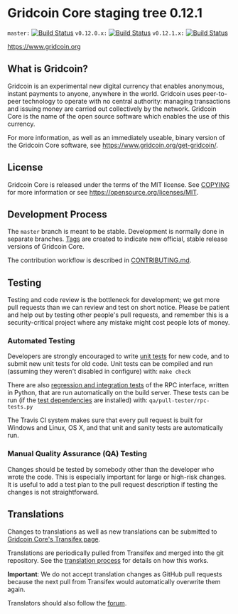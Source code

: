 Gridcoin Core staging tree 0.12.1
===============================

`master:` [![Build Status](https://travis-ci.org/gridcoin/gridcoin.svg?branch=master)](https://travis-ci.org/gridcoin/gridcoin) `v0.12.0.x:` [![Build Status](https://travis-ci.org/gridcoin/gridcoin.svg?branch=v0.12.0.x)](https://travis-ci.org/gridcoin/gridcoin/branches) `v0.12.1.x:` [![Build Status](https://travis-ci.org/gridcoin/gridcoin.svg?branch=v0.12.1.x)](https://travis-ci.org/gridcoin/gridcoin/branches)

https://www.gridcoin.org


What is Gridcoin?
----------------

Gridcoin is an experimental new digital currency that enables anonymous, instant
payments to anyone, anywhere in the world. Gridcoin uses peer-to-peer technology
to operate with no central authority: managing transactions and issuing money
are carried out collectively by the network. Gridcoin Core is the name of the open
source software which enables the use of this currency.

For more information, as well as an immediately useable, binary version of
the Gridcoin Core software, see https://www.gridcoin.org/get-gridcoin/.


License
-------

Gridcoin Core is released under the terms of the MIT license. See [COPYING](COPYING) for more
information or see https://opensource.org/licenses/MIT.

Development Process
-------------------

The `master` branch is meant to be stable. Development is normally done in separate branches.
[Tags](https://github.com/gridcoin/gridcoin/tags) are created to indicate new official,
stable release versions of Gridcoin Core.

The contribution workflow is described in [CONTRIBUTING.md](CONTRIBUTING.md).

Testing
-------

Testing and code review is the bottleneck for development; we get more pull
requests than we can review and test on short notice. Please be patient and help out by testing
other people's pull requests, and remember this is a security-critical project where any mistake might cost people
lots of money.

### Automated Testing

Developers are strongly encouraged to write [unit tests](/doc/unit-tests.md) for new code, and to
submit new unit tests for old code. Unit tests can be compiled and run
(assuming they weren't disabled in configure) with: `make check`

There are also [regression and integration tests](/qa) of the RPC interface, written
in Python, that are run automatically on the build server.
These tests can be run (if the [test dependencies](/qa) are installed) with: `qa/pull-tester/rpc-tests.py`

The Travis CI system makes sure that every pull request is built for Windows
and Linux, OS X, and that unit and sanity tests are automatically run.

### Manual Quality Assurance (QA) Testing

Changes should be tested by somebody other than the developer who wrote the
code. This is especially important for large or high-risk changes. It is useful
to add a test plan to the pull request description if testing the changes is
not straightforward.

Translations
------------

Changes to translations as well as new translations can be submitted to
[Gridcoin Core's Transifex page](https://www.transifex.com/projects/p/gridcoin/).

Translations are periodically pulled from Transifex and merged into the git repository. See the
[translation process](doc/translation_process.md) for details on how this works.

**Important**: We do not accept translation changes as GitHub pull requests because the next
pull from Transifex would automatically overwrite them again.

Translators should also follow the [forum](https://www.gridcoin.org/forum/topic/gridcoin-worldwide-collaboration.88/).
